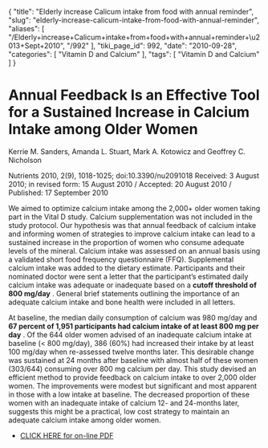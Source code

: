 {
    "title": "Elderly increase Calicum intake from food with annual reminder",
    "slug": "elderly-increase-calicum-intake-from-food-with-annual-reminder",
    "aliases": [
        "/Elderly+increase+Calicum+intake+from+food+with+annual+reminder+\u2013+Sept+2010",
        "/992"
    ],
    "tiki_page_id": 992,
    "date": "2010-09-28",
    "categories": [
        "Vitamin D and Calcium"
    ],
    "tags": [
        "Vitamin D and Calcium"
    ]
}


# Annual Feedback Is an Effective Tool for a Sustained Increase in Calcium Intake among Older Women

Kerrie M. Sanders, Amanda L. Stuart, Mark A. Kotowicz and Geoffrey C. Nicholson   

Nutrients 2010, 2(9), 1018-1025; doi:10.3390/nu2091018  Received: 3 August 2010; in revised form: 15 August 2010 / Accepted: 20 August 2010 / Published: 17 September 2010 

We aimed to optimize calcium intake among the 2,000+ older women taking part in the Vital D study. Calcium supplementation was not included in the study protocol. Our hypothesis was that annual feedback of calcium intake and informing women of strategies to improve calcium intake can lead to a sustained increase in the proportion of women who consume adequate levels of the mineral. Calcium intake was assessed on an annual basis using a validated short food frequency questionnaire (FFQ). Supplemental calcium intake was added to the dietary estimate. Participants and their nominated doctor were sent a letter that the participant’s estimated daily calcium intake was adequate or inadequate based on a  **cutoff threshold of 800 mg/day** . General brief statements outlining the importance of an adequate calcium intake and bone health were included in all letters. 

At baseline, the median daily consumption of calcium was 980 mg/day and  **67 percent of 1,951 participants had calcium intake of at least 800 mg per day** . Of the 644 older women advised of an inadequate calcium intake at baseline (< 800 mg/day), 386 (60%) had increased their intake by at least 100 mg/day when re-assessed twelve months later. This desirable change was sustained at 24 months after baseline with almost half of these women (303/644) consuming over 800 mg calcium per day. This study devised an efficient method to provide feedback on calcium intake to over 2,000 older women. The improvements were modest but significant and most apparent in those with a low intake at baseline. The decreased proportion of these women with an inadequate intake of calcium 12- and 24-months later, suggests this might be a practical, low cost strategy to maintain an adequate calcium intake among older women.

* [CLICK HERE for on-line PDF](http://www.mdpi.com/2072-6643/2/9/1018/pdf)